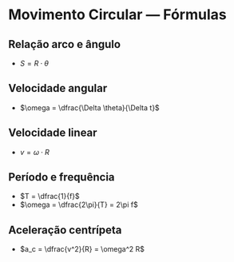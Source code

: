 # Movimento Circular — Fórmulas

## Relação arco e ângulo
- $S = R \cdot \theta$

## Velocidade angular
- $\omega = \dfrac{\Delta \theta}{\Delta t}$

## Velocidade linear
- $v = \omega \cdot R$

## Período e frequência
- $T = \dfrac{1}{f}$
- $\omega = \dfrac{2\pi}{T} = 2\pi f$

## Aceleração centrípeta
- $a_c = \dfrac{v^2}{R} = \omega^2 R$
